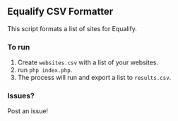 ## Equalify CSV Formatter
This script formats a list of sites for Equalify.

### To run
1. Create `websites.csv` with a list of your websites.
2. run `php index.php`.
3. The process will run and export a list to `results.csv`.

### Issues?

Post an issue!